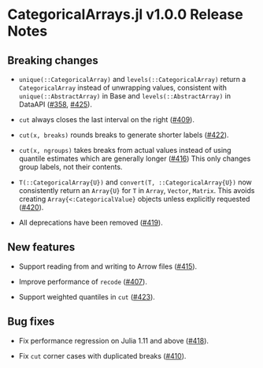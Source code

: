 # CategoricalArrays.jl v1.0.0 Release Notes

## Breaking changes

* `unique(::CategoricalArray)` and `levels(::CategoricalArray)` return
  a `CategoricalArray` instead of unwrapping values, consistent with
  `unique(::AbstractArray)` in Base and `levels(::AbstractArray)` in DataAPI
  ([#358](https://github.com/JuliaData/CategoricalArrays.jl/pull/358),
  [#425](https://github.com/JuliaData/CategoricalArrays.jl/pull/425)).

* `cut` always closes the last interval on the right
  ([#409](https://github.com/JuliaData/CategoricalArrays.jl/pull/409)).

* `cut(x, breaks)` rounds breaks to generate shorter labels
 ([#422](https://github.com/JuliaData/CategoricalArrays.jl/pull/422)).

* `cut(x, ngroups)` takes breaks from actual values instead of using
  quantile estimates which are generally longer
  ([#416](https://github.com/JuliaData/CategoricalArrays.jl/pull/416))
  This only changes group labels, not their contents.

* `T(::CategoricalArray{U})` and `convert(T, ::CategoricalArray{U})`
  now consistently return an `Array{U}` for `T` in `Array`, `Vector`, `Matrix`.
  This avoids creating `Array{<:CategoricalValue}` objects unless explicitly requested
  ([#420](https://github.com/JuliaData/CategoricalArrays.jl/pull/420)).


* All deprecations have been removed
  ([#419](https://github.com/JuliaData/CategoricalArrays.jl/pull/419)).

## New features

* Support reading from and writing to Arrow files
  ([#415](https://github.com/JuliaData/CategoricalArrays.jl/pull/415)).

* Improve performance of `recode`
  ([#407](https://github.com/JuliaData/CategoricalArrays.jl/pull/407)).

* Support weighted quantiles in `cut`
  ([#423](https://github.com/JuliaData/CategoricalArrays.jl/pull/423)).

## Bug fixes

* Fix performance regression on Julia 1.11 and above
  ([#418](https://github.com/JuliaData/CategoricalArrays.jl/pull/418)).

* Fix `cut` corner cases with duplicated breaks
  ([#410](https://github.com/JuliaData/CategoricalArrays.jl/pull/410)).
